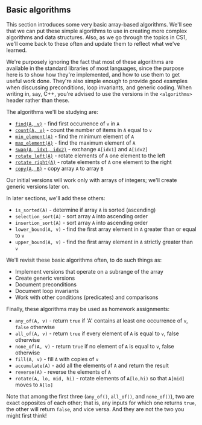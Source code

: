 ## Basic algorithms

This section introduces some very basic array-based algorithms.  We'll see that we can put these simple algorithms to use in creating more complex algorithms and data structures.  Also, as we go through the topics in CS1, we'll come back to these often and update them to reflect what we've learned.

We're purposely ignoring the fact that most of these algorithms are available in the standard libraries of most languages, since the purpose here is to show how they're implemented, and how to use them to get useful work done.  They're also simple enough to provide good examples when discussing preconditions, loop invariants, and generic coding.  When writing in, say, C++, you're advised to use the versions in the `<algorithms>` header rather than these.

The algorithms we'll be studying are:
* [`find(A, v)`](../algorithms/find.md) - find first occurrence of `v` in `A`
* [`count(A, v)`](../algorithms/count.md) - count the number of items in `A` equal to `v`
* [`min_element(A)`](../algorithms/min-element.md) - find the minimum element of `A`
* [`max_element(A)`](../algorithms/max-element.md) - find the maximum element of `A`
* [`swap(A, idx1, idx2)`](../algorithms/swap.md) - exchange `A[idx1]` and `A[idx2]`
* [`rotate_left(A)`](../algorithms/rotate-left.md) - rotate elements of `A` one element to the left
* [`rotate_right(A)`](../algorithms/rotate-right.md) - rotate elements of `A` one element to the right
* [`copy(A, B)`](../algorithms/copy.md) - copy array `A` to array `B`

Our initial versions will work only with arrays of integers; we'll create generic versions later on.

In later sections, we'll add these others:
* `is_sorted(A)` - determine if array `A` is sorted (ascending)
* `selection_sort(A)` - sort array `A` into ascending order
* `insertion_sort(A)` - sort array `A` into ascending order
* `lower_bound(A, v)` - find the first array element in `A` greater than or equal to `v`
* `upper_bound(A, v)` - find the first array element in `A` strictly greater than `v`

We'll revisit these basic algorithms often, to do such things as:
* Implement versions that operate on a subrange of the array
* Create generic versions
* Document preconditions
* Document loop invariants
* Work with other conditions (predicates) and comparisons

Finally, these algorithms may be used as homework assignments:
* `any_of(A, v)` - return `true` if 'A' contains at least one occurrence of `v`, `false` otherwise
* `all_of(A, v)` - return `true` if every element of `A` is equal to `v`, false otherwise
* `none_of(A, v)` - return `true` if no element of `A` is equal to `v`, false otherwise
* `fill(A, v)` - fill `A` with copies of `v`
* `accumulate(A)` - add all the elements of `A` and return the result
* `reverse(A)` - reverse the elements of `A`
* `rotate(A, lo, mid, hi)` - rotate elements of `A[lo,hi)` so that `A[mid]` moves to `A[lo]`

Note that among the first three (`any_of()`, `all_of()`, and `none_of()`), two are exact opposites of each other; that is, any inputs for which one returns `true`, the other will return `false`, and vice versa.  And they are not the two you might first think!

